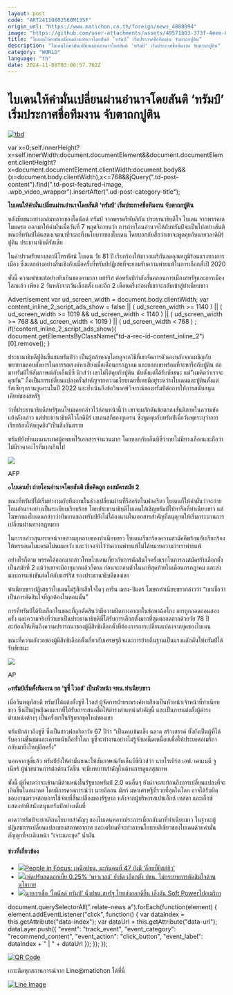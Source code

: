 ```yaml
---
layout: post
code: "ART24110802560M13SF"
origin_url: "https://www.matichon.co.th/foreign/news_4888094"
image: "https://github.com/user-attachments/assets/49571b03-373f-4eee-8092-168ed7a339c7"
title: "ไบเดนให้คำมั่นเปลี่ยนผ่านอำนาจโดยสันติ ‘ทรัมป์’ เริ่มประกาศชื่อทีมงาน จับตาถกปูติน"
description: "ไบเดนให้คำมั่นเปลี่ยนผ่านอำนาจโดยสันติ 'ทรัมป์' เริ่มประกาศชื่อทีมงาน จับตาถกปูติน"
category: "WORLD"
language: "th"
date: 2024-11-08T03:00:57.762Z
---
```


# ไบเดนให้คำมั่นเปลี่ยนผ่านอำนาจโดยสันติ ‘ทรัมป์’ เริ่มประกาศชื่อทีมงาน จับตาถกปูติน

[![](https://www.matichon.co.th/wp-content/uploads/2024/11/tbd-1.jpg "tbd")](https://www.matichon.co.th/wp-content/uploads/2024/11/tbd-1.jpg)

var x=0;self.innerHeight?x=self.innerWidth:document.documentElement&&document.documentElement.clientHeight?x=document.documentElement.clientWidth:document.body&&(x=document.body.clientWidth),x<=768&&jQuery(".td-post-content").find(".td-post-featured-image, .wpb\_video\_wrapper").insertAfter(".ud-post-category-title");

**ไบเดนให้คำมั่นเปลี่ยนผ่านอำนาจโดยสันติ ‘ทรัมป์’ เริ่มประกาศชื่อทีมงาน จับตาถกปูติน**

หลังชัยชนะอย่างถล่มทลายของโดนัลด์ ทรัมป์ จากพรรครีพับลิกัน ประธานาธิบดีโจ ไบเดน จากพรรคเดโมแครต ออกมาให้คำมั่นเมื่อวันที่ 7 พฤศจิกายนว่า การถ่ายโอนอำนาจให้กับทรัมป์จะเป็นไปอย่างสันติ ขณะที่ทรัมป์ได้แสดงเจตนาที่จะละทิ้งนโยบายของไบเดน โดยบอกกับสื่อว่าเขาจะพูดคุยกับนายวลาดิมีร์ ปูติน ประธานาธิบดีรัสเซีย

ในคำปราศรัยทางสถานีโทรทัศน์ ไบเดน วัย 81 ปี เรียกร้องให้ชาวอเมริกันลดอุณหภูมิร้อนแรงทางการเมือง ซึ่งแตกต่างอย่างสิ้นเชิงกับเมื่อครั้งที่ทรัมป์ปฏิเสธที่จะยอมรับความพ่ายแพ้ในการเลือกตั้งปี 2020

ทั้งนี้ ความพ่ายแพ้อย่างยับเยินของคามาลา แฮร์ริส ต่อทรัมป์กำลังสั่นคลอนการเมืองสหรัฐและการเมืองโลกแล้ว เพียง 2 วันหลังจากวันเลือกตั้ง และอีก 2 เดือนครึ่งก่อนที่เขาจะกลับเข้าสู่ทำเนียบขาว

Advertisement var ud\_screen\_width = document.body.clientWidth; var content\_inline\_2\_script\_ads\_show = false || ( ud\_screen\_width >= 1140 ) || ( ud\_screen\_width >= 1019 && ud\_screen\_width < 1140 ) || ( ud\_screen\_width >= 768 && ud\_screen\_width < 1019 ) || ( ud\_screen\_width < 768 ) ; if(!content\_inline\_2\_script\_ads\_show){ document.getElementsByClassName("td-a-rec-id-content\_inline\_2")\[0\].remove(); }

ประธานาธิบดีปูตินชื่นชมทรัมป์ว่า เป็นผู้กล้าหาญโดยดูจากวิธีที่เขาจัดการตัวเองหลังจากเผชิญกับพยายามลอบสังหารในการรณรงค์หาเสียงเมื่อเดือนกรกฎาคม และบอกเขาพร้อมที่จะหารือกับปูติน ต่อมาทรัมป์ให้สัมภาษณ์กับเอ็นบีซี นิวส์ว่า เขาไม่ได้คุยกับปูติน นับตั้งแต่ได้รับชัยชนะ แต่”ผมคิดว่าเราจะคุยกัน” ถือเป็นการเปลี่ยนแปลงครั้งสำคัญจากความเงียบเฉยที่เคยมีอยู่ระหว่างไบเดนและปูตินตั้งแต่รัสเซียรุกรานยูเครนในปี 2022 และย้ำเน้นถึงข้อวิพากษ์วิจารณ์ของทรัมป์ต่อการให้การสนับสนุนเคียฟของสหรัฐ

ว่าที่ประธานาธิบดีสหรัฐคนใหม่เคยกล่าวไว้ก่อนหน้านี้ว่า เขาจะผลักดันข้อตกลงสันติภาพในความขัดแย้งดังกล่าว แต่ประธานาธิบดีโวโลดิมีร์ เซเลนสกีของยูเครน ซึ่งพูดคุยกับทรัมป์เมื่อวันพุธระบุว่าการเรียกร้องให้หยุดยิง”เป็นสิ่งอันตราย

ทรัมป์ยังย้ำแผนเนรเทศผู้อพยพไร้เอกสารจำนวนมาก โดยบอกกับเอ็นบีซีว่าเขาไม่มีทางเลือกและถือว่าไม่มีราคาอะไรที่มากเกินไป

![](https://www.matichon.co.th/wp-content/uploads/2024/11/jbd.jpg)

AFP

**๐ไบเดนย้ำ ถ่ายโอนอำนาจโดยสันติ เชื่อคิดถูก ลงสมัครสมัย 2**

ขณะที่ทรัมป์ได้เริ่มทำงานกับทีมงานในช่วงเปลี่ยนผ่านที่รีสอร์ตในฟลอริดา ไบเดนก็ให้คำมั่นว่าจะถ่ายโอนอำนาจอย่างเป็นระเบียบเรียบร้อย โดยประธานาธิบดีไบเดนได้เชิญทรัมป์ไปหารือที่ทำเนียบขาว แต่โฆษกของไบเดนกล่าวว่าทีมงานของทรัมป์ยังไม่ได้ลงนามในเอกสารสำคัญที่อนุญาตให้เริ่มกระบวนการเปลี่ยนผ่านทางกฎหมาย

ในการกล่าวสุนทรพจน์จากสวนกุหลาบของทำเนียบขาว ไบเดนเรียกร้องความสามัคคีพร้อมกับเรียกร้องให้พรรคเดโมแครตไม่หมดหวัง และว่าจงจำไว้ว่าความพ่ายแพ้ไม่ได้หมายความว่าเราพ่ายแพ้

อย่างไรก็ตาม พรรคได้ออกมากล่าวโทษไบเดนเกี่ยวกับการตัดสินใจครั้งแรกในการลงสมัครรับเลือกตั้งเป็นสมัยที่ 2 แม้ว่าเขาจะมีอายุมากแล้วก็ตาม ก่อนจะถอนตัวในนาทีสุดท้ายในเดือนกรกฎาคม และส่งมอบการแข่งขันต่อให้กับแฮร์ริส รองประธานาธิบดีของเขา

ทำเนียบขาวปฏิเสธว่าไบเดนไม่รู้สึกเสียใจใดๆ คารีน ฌอง-ปิแอร์ โฆษกทำเนียบขาวกล่าวว่า “เขาเชื่อว่าเป็นการตัดสินใจที่ถูกต้องในตอนนั้น”

การที่ทรัมป์ได้รับเลือกในขณะที่ถูกตัดสินว่ามีความผิดทางอาญาในข้อหาฉ้อโกง การถูกถอดถอนสองครั้ง และความจริงที่ว่าเขาเป็นประธานาธิบดีที่ได้รับการเลือกตั้งมากที่สุดตลอดกาลด้วยวัย 78 ปี สะท้อนให้เห็นถึงความปรารถนาของผู้มีสิทธิเลือกตั้งที่ต้องการการเปลี่ยนแปลงจากยุคของไบเดน

ขณะที่ความกังวลของผู้มีสิทธิเลือกตั้งเกี่ยวกับเศรษฐกิจและการย้ายถิ่นฐานเป็นแรงผลักดันให้ทรัมป์ได้รับชัยชนะ

![](https://www.matichon.co.th/wp-content/uploads/2024/11/dntf.jpg)

AP

**๐ทรัมป์เริ่มตั้งทีมงาน ยก ‘ซูซี่ ไวลส์’ เป็นหัวหน้า จทน.ทำเนียบขาว**

เมื่อวันพฤหัสบดี ทรัมป์ได้แต่งตั้งซูซี ไวลส์ ผู้จัดการฝ่ายรณรงค์หาเสียงเป็นหัวหน้าเจ้าหน้าที่ทำเนียบขาว ซึ่งเป็นผู้หญิงคนแรกที่ได้รับการเสนอชื่อให้ดำรงตำแหน่งสำคัญนี้ และเป็นการแต่งตั้งผู้ดำรงตำแหน่งต่างๆ เป็นครั้งแรในรัฐบาลชุดใหม่ของเขา

ทรัมป์กล่าวถึงซูซี ซึ่งเป็นชาวฟลอริดาวัย 67 ปีว่า “เป็นคนเข้มแข็ง ฉลาด สร้างสรรค์ ทั้งยังเป็นผู้ที่ได้รับความชื่นชมและเคารพนับถือทั่วโลก ซูซี่จะทำงานอย่างไม่รู้จักเหน็ดเหนื่อยเพื่อให้ประเทศอเมริกากลับมายิ่งใหญ่อีกครั้ง”

นอกจากซูซี่แล้ว ทรัมป์ยังให้คำมั่นขณะให้สัมภาษณ์กับเอ็นบีซีนิวส์ว่า นายโรเบิร์ต เอฟ. เคนเนดี จูเนียร์ ผู้นำขบวนการต่อต้านวัคซีน จะมีบทบาทสำคัญในด้านการดูแลสุขภาพ

ทั้งนี้ ผู้ที่คาดว่าจะเข้ามามีตำแหน่งในรัฐบาลทรัมป์ 2.0 คนอื่นๆ ยังน่าจะสะท้อนถึงการเปลี่ยนแปลงที่จะเกิดขึ้นในอนาคต โดยมีการคาดการณ์ว่า นายอีลอน มัสก์ มหาเศรษฐีที่รวยที่สุดในโลก อาจได้รับผิดชอบงานตรวจสอบการใช้จ่ายที่สิ้นเปลืองของรัฐบาล หลังจากผู้บริหารสเปซเอ็กซ์ เทสลา และเอ็กซ์ แสดงท่าทีสนับสนุนทรัมป์อย่างเต็มที่

คาดว่าทรัมป์จะยกเลิกนโยบายสำคัญๆ ของไบเดนหลายประการเมื่อกลับมาที่ทำเนียบขาว ในฐานะผู้ปฏิเสธการเปลี่ยนแปลงของสภาพอากาศ และเตรียมที่จะทำลายนโยบายสีเขียวของไบเดนด้วยคำมั่นสัญญาที่จะเดินหน้า “เจาะและขุด” น้ำมัน

#### ข่าวที่เกี่ยวข้อง

*   [![](https://www.matichon.co.th/wp-content/uploads/2024/11/1200-พีเพิลอินโฟกัส-1.jpg)People in Focus: เหนือปธน. มะกันคนที่ 47 ยังมี ‘ล็อบบี้ยิสต์ยิว’](https://www.matichon.co.th/foreign/news_4885484)
*   [![](https://www.matichon.co.th/wp-content/uploads/2024/11/jrp.jpg)เฟดปรับลดดอกเบี้ย 0.25% ‘พาวเวลล์’ ย้ำชัด เลือกตั้ง ปธน. ไม่กระทบการตัดสินใจด้านนโยบาย](https://www.matichon.co.th/foreign/news_4888074)
*   [![](https://www.matichon.co.th/wp-content/uploads/2024/11/884556.jpg)นายกฯเชื่อ ‘โดนัลด์ ทรัมป์’ นั่งปธน.สหรัฐ ไทยส่งออกดีขึ้น เล็งดัน Soft Powerไปอเมริกา](https://www.matichon.co.th/politics/news_4887723)

document.querySelectorAll(".relate-news a").forEach(function(element) { element.addEventListener("click", function() { var dataIndex = this.getAttribute("data-index"); var dataUrl = this.getAttribute("data-url"); dataLayer.push({ "event": "track\_event", "event\_category": "recommend\_content", "event\_action": "click\_button", "event\_label": dataIndex + " | " + dataUrl }); }); });

[![QR Code](https://www.matichon.co.th/wp-content/uploads/2023/07/wob1371z.jpg)](https://lin.ee/ht0nDxX)

เกาะติดทุกสถานการณ์จาก Line@matichon ได้ที่นี่

[![Line Image](https://www.matichon.co.th/wp-content/uploads/2023/07/th.png)](https://lin.ee/ht0nDxX)